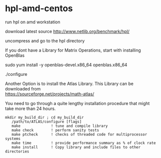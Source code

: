 # hpl-amd-centos
run hpl on amd workstation

download latest source
http://www.netlib.org/benchmark/hpl/

uncompress and go to the hpl directory

If you dont have a Library for Matrix Operations, start with installing OpenBlas

sudo yum install -y openblas-devel.x86_64 openblas.x86_64

./configure

Another Option is to install the Atlas Library. This Library can be downloaded from    
https://sourceforge.net/projects/math-atlas/

You need to go through a quite lengthy installation procedure that might take more than 24 hours.
```
mkdir my_build_dir ; cd my_build_dir
   /path/to/ATLAS/configure [flags]
   make              ! tune and compile library
   make check        ! perform sanity tests
   make ptcheck      ! checks of threaded code for multiprocessor systems
   make time         ! provide performance summary as % of clock rate
   make install      ! Copy library and include files to other directories
```



